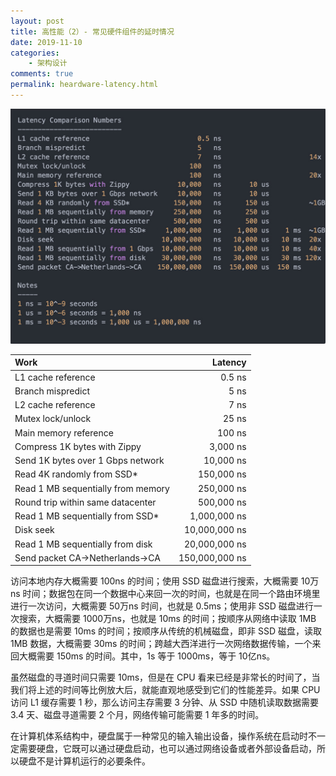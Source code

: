 ```yaml
---
layout: post
title: 高性能（2）- 常见硬件组件的延时情况
date: 2019-11-10
categories:
    - 架构设计
comments: true
permalink: heardware-latency.html
---
```


![](/assets/images/posts/heardware/heardware-latency.jpg)

| Work                               |         Latency |
| :--------------------------------- | --------------: |
| L1 cache reference                 |          0.5 ns |
| Branch mispredict                  |           5  ns |
| L2 cache reference                 |           7  ns |
| Mutex lock/unlock                  |          25  ns |
| Main memory reference              |         100  ns |
| Compress 1K bytes with Zippy       |       3,000  ns |
| Send 1K bytes over 1 Gbps network  |      10,000  ns |
| Read 4K randomly from SSD*         |     150,000  ns |
| Read 1 MB sequentially from memory |     250,000  ns |
| Round trip within same datacenter  |     500,000  ns |
| Read 1 MB sequentially from SSD*   |   1,000,000  ns |
| Disk seek                          |  10,000,000  ns |
| Read 1 MB sequentially from disk   |  20,000,000  ns |
| Send packet CA->Netherlands->CA    | 150,000,000  ns |

访问本地内存大概需要 100ns 的时间；使用 SSD 磁盘进行搜索，大概需要 10万ns 时间；数据包在同一个数据中心来回一次的时间，也就是在同一个路由环境里进行一次访问，大概需要 50万ns 时间，也就是 0.5ms；使用非 SSD 磁盘进行一次搜索，大概需要 1000万ns，也就是 10ms 的时间；按顺序从网络中读取 1MB 的数据也是需要 10ms 的时间；按顺序从传统的机械磁盘，即非 SSD 磁盘，读取 1MB 数据，大概需要 30ms 的时间；跨越大西洋进行一次网络数据传输，一个来回大概需要 150ms 的时间。其中，1s 等于 1000ms，等于 10亿ns。

虽然磁盘的寻道时间只需要 10ms，但是在 CPU 看来已经是非常长的时间了，当我们将上述的时间等比例放大后，就能直观地感受到它们的性能差异。如果 CPU 访问 L1 缓存需要 1 秒，那么访问主存需要 3 分钟、从 SSD 中随机读取数据需要 3.4 天、磁盘寻道需要 2 个月，网络传输可能需要 1 年多的时间。

在计算机体系结构中，硬盘属于一种常见的输入输出设备，操作系统在启动时不一定需要硬盘，它既可以通过硬盘启动，也可以通过网络设备或者外部设备启动，所以硬盘不是计算机运行的必要条件。
